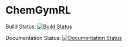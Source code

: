 # ChemGymRL

Build Status: [![Build Status](https://www.travis-ci.com/chemgymrl/chemgymrl.svg?branch=main)](https://www.travis-ci.com/github/chemgymrl/chemgymrl)

Documentation Status: [![Documentation Status](https://readthedocs.org/projects/chemgymrl/badge/?version=main)](https://chemgymrl.readthedocs.io/en/main/?badge=main)
